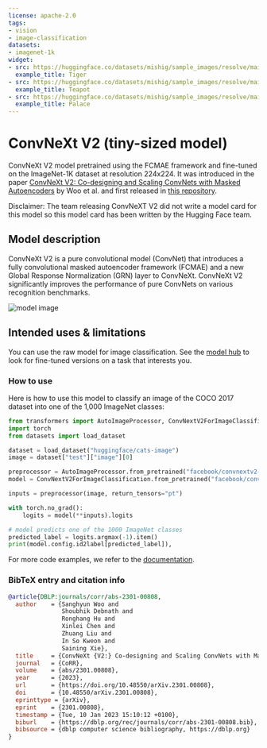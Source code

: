 ```yaml
---
license: apache-2.0
tags:
- vision
- image-classification
datasets:
- imagenet-1k
widget:
- src: https://huggingface.co/datasets/mishig/sample_images/resolve/main/tiger.jpg
  example_title: Tiger
- src: https://huggingface.co/datasets/mishig/sample_images/resolve/main/teapot.jpg
  example_title: Teapot
- src: https://huggingface.co/datasets/mishig/sample_images/resolve/main/palace.jpg
  example_title: Palace
---
```


# ConvNeXt V2 (tiny-sized model) 

ConvNeXt V2 model pretrained using the FCMAE framework and fine-tuned on the ImageNet-1K dataset at resolution 224x224. It was introduced in the paper [ConvNeXt V2: Co-designing and Scaling ConvNets with Masked Autoencoders](https://arxiv.org/abs/2301.00808) by Woo et al. and first released in [this repository](https://github.com/facebookresearch/ConvNeXt-V2). 

Disclaimer: The team releasing ConvNeXT V2 did not write a model card for this model so this model card has been written by the Hugging Face team.

## Model description

ConvNeXt V2 is a pure convolutional model (ConvNet) that introduces a fully convolutional masked autoencoder framework (FCMAE) and a new Global Response Normalization (GRN) layer to ConvNeXt. ConvNeXt V2 significantly improves the performance of pure ConvNets on various recognition benchmarks.

![model image](https://huggingface.co/datasets/huggingface/documentation-images/resolve/main/convnextv2_architecture.png)

## Intended uses & limitations

You can use the raw model for image classification. See the [model hub](https://huggingface.co/models?search=convnextv2) to look for
fine-tuned versions on a task that interests you.

### How to use

Here is how to use this model to classify an image of the COCO 2017 dataset into one of the 1,000 ImageNet classes:

```python
from transformers import AutoImageProcessor, ConvNextV2ForImageClassification
import torch
from datasets import load_dataset

dataset = load_dataset("huggingface/cats-image")
image = dataset["test"]["image"][0]

preprocessor = AutoImageProcessor.from_pretrained("facebook/convnextv2-tiny-1k-224")
model = ConvNextV2ForImageClassification.from_pretrained("facebook/convnextv2-tiny-1k-224")

inputs = preprocessor(image, return_tensors="pt")

with torch.no_grad():
    logits = model(**inputs).logits

# model predicts one of the 1000 ImageNet classes
predicted_label = logits.argmax(-1).item()
print(model.config.id2label[predicted_label]),
```

For more code examples, we refer to the [documentation](https://huggingface.co/docs/transformers/master/en/model_doc/convnextv2).

### BibTeX entry and citation info

```bibtex
@article{DBLP:journals/corr/abs-2301-00808,
  author    = {Sanghyun Woo and
               Shoubhik Debnath and
               Ronghang Hu and
               Xinlei Chen and
               Zhuang Liu and
               In So Kweon and
               Saining Xie},
  title     = {ConvNeXt {V2:} Co-designing and Scaling ConvNets with Masked Autoencoders},
  journal   = {CoRR},
  volume    = {abs/2301.00808},
  year      = {2023},
  url       = {https://doi.org/10.48550/arXiv.2301.00808},
  doi       = {10.48550/arXiv.2301.00808},
  eprinttype = {arXiv},
  eprint    = {2301.00808},
  timestamp = {Tue, 10 Jan 2023 15:10:12 +0100},
  biburl    = {https://dblp.org/rec/journals/corr/abs-2301-00808.bib},
  bibsource = {dblp computer science bibliography, https://dblp.org}
}
```